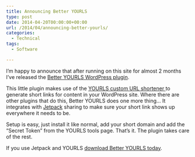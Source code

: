 ```yaml
---
title: Announcing Better YOURLS
type: post
date: 2014-04-20T00:00:00+00:00
url: /2014/04/announcing-better-yourls/
categories:
  - Technical
tags:
  - Software

---
```

I’m happy to announce that after running on this site for almost 2 months I’ve released the <a title="Better YOURLS on WordPress.org" href="https://wordpress.org/plugins/better-yourls/" target="_blank" rel="noopener noreferrer">Better YOURLS WordPress plugin</a>.

This little plugin makes use of the <a title="YOURLS" href="http://yourls.org" target="_blank" rel="noopener noreferrer">YOURLS custom URL shortener </a>to generate short links for content in your WordPress site. Where there are other plugins that do this, Better YOURLS does one more thing… It integrates with <a title="Jetpack" href="http://jetpack.me" target="_blank" rel="noopener noreferrer">Jetpack</a> sharing to make sure your short link shows up everywhere it needs to be.

Setup is easy, just install it like normal, add your short domain and add the “Secret Token” from the YOURLS tools page. That’s it. The plugin takes care of the rest.

If you use Jetpack and YOURLS <a title="Better YOURLS on WordPress.org" href="https://wordpress.org/plugins/better-yourls/" target="_blank" rel="noopener noreferrer">download Better YOURLS today</a>.